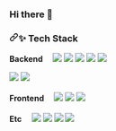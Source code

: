 ### Hi there 👋
<!-- ![Anurag's GitHub stats](https://github-readme-stats.vercel.app/api?username=seulseul2&show_icons=true&theme=radical) -->

<h3 dir="auto"><a id="user-content--tech-stack" class="anchor" aria-hidden="true" href="#-tech-stack"><svg class="octicon octicon-link" viewBox="0 0 16 16" version="1.1" width="16" height="16" aria-hidden="true"><path fill-rule="evenodd" d="M7.775 3.275a.75.75 0 001.06 1.06l1.25-1.25a2 2 0 112.83 2.83l-2.5 2.5a2 2 0 01-2.83 0 .75.75 0 00-1.06 1.06 3.5 3.5 0 004.95 0l2.5-2.5a3.5 3.5 0 00-4.95-4.95l-1.25 1.25zm-4.69 9.64a2 2 0 010-2.83l2.5-2.5a2 2 0 012.83 0 .75.75 0 001.06-1.06 3.5 3.5 0 00-4.95 0l-2.5 2.5a3.5 3.5 0 004.95 4.95l1.25-1.25a.75.75 0 00-1.06-1.06l-1.25 1.25a2 2 0 01-2.83 0z"></path></svg></a><g-emoji class="g-emoji" alias="sparkles" fallback-src="https://github.githubassets.com/images/icons/emoji/unicode/2728.png">✨</g-emoji> Tech Stack</h3>

<p dir="auto">
  <b>Backend　</b>
  <a target="_blank" rel="noopener noreferrer nofollow"><img src="https://img.shields.io/badge/Python-3776AB?style=flat-square&amp;logo=Python&amp;logoColor=white" style="max-width: 100%;"></a>
  <a target="_blank" rel="noopener noreferrer nofollow"><img src="https://img.shields.io/badge/Java-BE7928?style=flat-square&amp;logo=OpenJDK&amp;logoColor=white" style="max-width: 100%;"></a>
  <a target="_blank" rel="noopener noreferrer nofollow"><img src="https://img.shields.io/badge/Django-092E20?style=flat-square&amp;logo=Django&amp;logoColor=white" style="max-width: 100%;"></a>
  <a target="_blank" rel="noopener noreferrer nofollow"><img src="https://img.shields.io/badge/Spring Boot-6DB33F?style=flat-square&amp;logo=Spring Boot&amp;logoColor=white" style="max-width: 100%;"></a>
  <a target="_blank" rel="noopener noreferrer nofollow"><img src="https://img.shields.io/badge/Spring Security-6DB33F?style=flat-square&amp;logo=Spring Security&amp;logoColor=white" style="max-width: 100%;"></a>
  
 
  <a target="_blank" rel="noopener noreferrer nofollow" href="https://camo.githubusercontent.com/373d4fa9ba9245d811336f29bdca4617c00739b772ec8f2ef6ed0f9e7a42e81d/68747470733a2f2f696d672e736869656c64732e696f2f62616467652f4d7953514c2d3434373941313f7374796c653d666c61742d737175617265266c6f676f3d4d7953514c266c6f676f436f6c6f723d7768697465"><img src="https://camo.githubusercontent.com/373d4fa9ba9245d811336f29bdca4617c00739b772ec8f2ef6ed0f9e7a42e81d/68747470733a2f2f696d672e736869656c64732e696f2f62616467652f4d7953514c2d3434373941313f7374796c653d666c61742d737175617265266c6f676f3d4d7953514c266c6f676f436f6c6f723d7768697465" data-canonical-src="https://img.shields.io/badge/MySQL-4479A1?style=flat-square&amp;logo=MySQL&amp;logoColor=white" style="max-width: 100%;"></a>
  <a target="_blank" rel="noopener noreferrer nofollow" href="https://camo.githubusercontent.com/a0cb9efabab5c03699a654b053d9d5a7eed0ff749a194ddff524c89847bdb0c1/68747470733a2f2f696d672e736869656c64732e696f2f62616467652f4d6172696144422d3030333534353f7374796c653d666c61742d737175617265266c6f676f3d4d617269614442266c6f676f436f6c6f723d7768697465"><img src="https://camo.githubusercontent.com/a0cb9efabab5c03699a654b053d9d5a7eed0ff749a194ddff524c89847bdb0c1/68747470733a2f2f696d672e736869656c64732e696f2f62616467652f4d6172696144422d3030333534353f7374796c653d666c61742d737175617265266c6f676f3d4d617269614442266c6f676f436f6c6f723d7768697465" data-canonical-src="https://img.shields.io/badge/MariaDB-003545?style=flat-square&amp;logo=MariaDB&amp;logoColor=white" style="max-width: 100%;"></a><br><br>
  <b>Frontend　</b>
  <a target="_blank" rel="noopener noreferrer nofollow" href="https://camo.githubusercontent.com/7b9543444702b18e422d9f74ec8ca300dec2bf122b8f6b811cfca082b7f0f412/68747470733a2f2f696d672e736869656c64732e696f2f62616467652f48544d4c2d4533344632363f7374796c653d666c61742d737175617265266c6f676f3d48544d4c35266c6f676f436f6c6f723d7768697465"><img src="https://camo.githubusercontent.com/7b9543444702b18e422d9f74ec8ca300dec2bf122b8f6b811cfca082b7f0f412/68747470733a2f2f696d672e736869656c64732e696f2f62616467652f48544d4c2d4533344632363f7374796c653d666c61742d737175617265266c6f676f3d48544d4c35266c6f676f436f6c6f723d7768697465" data-canonical-src="https://img.shields.io/badge/HTML-E34F26?style=flat-square&amp;logo=HTML5&amp;logoColor=white" style="max-width: 100%;"></a>
  <a target="_blank" rel="noopener noreferrer nofollow" href="https://camo.githubusercontent.com/1750f1958aa8304d7a5b322ce6ca101b81b118ae3f0293fc49287223c302d012/68747470733a2f2f696d672e736869656c64732e696f2f62616467652f4353532d3135373242363f7374796c653d666c61742d737175617265266c6f676f3d43535333266c6f676f436f6c6f723d7768697465"><img src="https://camo.githubusercontent.com/1750f1958aa8304d7a5b322ce6ca101b81b118ae3f0293fc49287223c302d012/68747470733a2f2f696d672e736869656c64732e696f2f62616467652f4353532d3135373242363f7374796c653d666c61742d737175617265266c6f676f3d43535333266c6f676f436f6c6f723d7768697465" data-canonical-src="https://img.shields.io/badge/CSS-1572B6?style=flat-square&amp;logo=CSS3&amp;logoColor=white" style="max-width: 100%;"></a>
  <a target="_blank" rel="noopener noreferrer nofollow" href="https://camo.githubusercontent.com/7d40774762a6559831664bbeb1b3d4e6b55ca155467da23c89cf8207cb063d64/68747470733a2f2f696d672e736869656c64732e696f2f62616467652f5675652e6a732d3446433038443f7374796c653d666c61742d737175617265266c6f676f3d5675652e6a73266c6f676f436f6c6f723d7768697465"><img src="https://camo.githubusercontent.com/7d40774762a6559831664bbeb1b3d4e6b55ca155467da23c89cf8207cb063d64/68747470733a2f2f696d672e736869656c64732e696f2f62616467652f5675652e6a732d3446433038443f7374796c653d666c61742d737175617265266c6f676f3d5675652e6a73266c6f676f436f6c6f723d7768697465" data-canonical-src="https://img.shields.io/badge/Vue.js-4FC08D?style=flat-square&amp;logo=Vue.js&amp;logoColor=white" style="max-width: 100%;"></a><br><br>
  <b>Etc　</b>
  <a target="_blank" rel="noopener noreferrer nofollow" href="https://camo.githubusercontent.com/01504daa1be08e9f944dd9de6e992d43c1f871770fa8fb2cf7ff6915d973f495/68747470733a2f2f696d672e736869656c64732e696f2f62616467652f4769744875622d3138313731373f7374796c653d666c61742d737175617265266c6f676f3d476974487562266c6f676f436f6c6f723d7768697465"><img src="https://camo.githubusercontent.com/01504daa1be08e9f944dd9de6e992d43c1f871770fa8fb2cf7ff6915d973f495/68747470733a2f2f696d672e736869656c64732e696f2f62616467652f4769744875622d3138313731373f7374796c653d666c61742d737175617265266c6f676f3d476974487562266c6f676f436f6c6f723d7768697465" data-canonical-src="https://img.shields.io/badge/GitHub-181717?style=flat-square&amp;logo=GitHub&amp;logoColor=white" style="max-width: 100%;"></a>
  <a target="_blank" rel="noopener noreferrer nofollow" href="https://camo.githubusercontent.com/5de9c6aced4d9f3fd8d756f1b0d70d4c115916ee91f9afbcac29d35949724339/68747470733a2f2f696d672e736869656c64732e696f2f62616467652f4769744c61622d4643364432363f7374796c653d666c61742d737175617265266c6f676f3d4769744c6162266c6f676f436f6c6f723d7768697465"><img src="https://camo.githubusercontent.com/5de9c6aced4d9f3fd8d756f1b0d70d4c115916ee91f9afbcac29d35949724339/68747470733a2f2f696d672e736869656c64732e696f2f62616467652f4769744c61622d4643364432363f7374796c653d666c61742d737175617265266c6f676f3d4769744c6162266c6f676f436f6c6f723d7768697465" data-canonical-src="https://img.shields.io/badge/GitLab-FC6D26?style=flat-square&amp;logo=GitLab&amp;logoColor=white" style="max-width: 100%;"></a>
  <a target="_blank" rel="noopener noreferrer nofollow" href="https://camo.githubusercontent.com/089c64510ff5d77aff64d16d0645934642868d81a284702d19405bddf6bca92e/68747470733a2f2f696d672e736869656c64732e696f2f62616467652f4a6972612d3030353243433f7374796c653d666c61742d737175617265266c6f676f3d4a697261266c6f676f436f6c6f723d7768697465"><img src="https://camo.githubusercontent.com/089c64510ff5d77aff64d16d0645934642868d81a284702d19405bddf6bca92e/68747470733a2f2f696d672e736869656c64732e696f2f62616467652f4a6972612d3030353243433f7374796c653d666c61742d737175617265266c6f676f3d4a697261266c6f676f436f6c6f723d7768697465" data-canonical-src="https://img.shields.io/badge/Jira-0052CC?style=flat-square&amp;logo=Jira&amp;logoColor=white" style="max-width: 100%;"></a>
  <a target="_blank" rel="noopener noreferrer nofollow" href="https://camo.githubusercontent.com/022eed4790c6e8f05f30bc825260ea428d1d0c1f0a2457e702dfacfafb56b223/68747470733a2f2f696d672e736869656c64732e696f2f62616467652f4e47494e582d3030393633393f7374796c653d666c61742d737175617265266c6f676f3d4e47494e58266c6f676f436f6c6f723d7768697465"><img src="https://camo.githubusercontent.com/022eed4790c6e8f05f30bc825260ea428d1d0c1f0a2457e702dfacfafb56b223/68747470733a2f2f696d672e736869656c64732e696f2f62616467652f4e47494e582d3030393633393f7374796c653d666c61742d737175617265266c6f676f3d4e47494e58266c6f676f436f6c6f723d7768697465" data-canonical-src="https://img.shields.io/badge/NGINX-009639?style=flat-square&amp;logo=NGINX&amp;logoColor=white" style="max-width: 100%;"></a>
  
</p>


<!--
**seulseul2/seulseul2** is a ✨ _special_ ✨ repository because its `README.md` (this file) appears on your GitHub profile.

Here are some ideas to get you started:

- 🔭 I’m currently working on ...
- 🌱 I’m currently learning ...
- 👯 I’m looking to collaborate on ...
- 🤔 I’m looking for help with ...
- 💬 Ask me about ...
- 📫 How to reach me: ...
- 😄 Pronouns: ...
- ⚡ Fun fact: ...
-->
